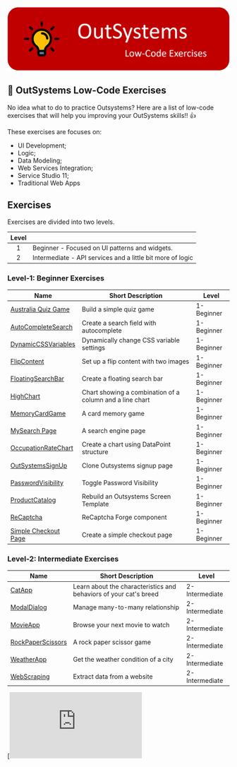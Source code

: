 ![OutSystems Image](./OutSystems_exercises_Logo2.png)

## :ledger: OutSystems Low-Code Exercises

No idea what to do to practice Outsystems? Here are a list of low-code exercises that will help you improving your OutSystems skills!! 👍

These exercises are focuses on:

- UI Development;
- Logic;
- Data Modeling;
- Web Services Integration;
- Service Studio 11;
- Traditional Web Apps


## Exercises

Exercises are divided into two levels.

| Level |                                                                                    |
|  :-:  | -----------------------------------------------------------------------------------|
|   1   | Beginner - Focused on UI patterns and widgets.                                     |
|   2   | Intermediate - API services and a little bit more of logic                         |


### Level-1: Beginner Exercises

| Name                                                                              | Short Description                                                  | Level      |
| --------------------------------------------------------------------------------- | -------------------------------------------------------------------|------------|
| [Australia Quiz Game](./Projects/1-Beginner/AustraliaQuizGame.md)                 | Build a simple quiz game                                           | 1-Beginner |
| [AutoCompleteSearch](./Projects/1-Beginner/AutoCompleteSearch.md)                 | Create a search field with autocomplete                            | 1-Beginner |
| [DynamicCSSVariables](./Projects/1-Beginner/DynamicCSSVariables.md)               | Dynamically change CSS variable settings                           | 1-Beginner |
| [FlipContent](./Projects/1-Beginner/FlipContent-App.md)                           | Set up a flip content with two images                              | 1-Beginner |
| [FloatingSearchBar](./Projects/1-Beginner/FloatingSearchBar.md)                   | Create a floating search bar                                       | 1-Beginner |
| [HighChart](./Projects/1-Beginner/HighChart.md)                                   | Chart showing a combination of a column and a line chart           | 1-Beginner |
| [MemoryCardGame](./Projects/1-Beginner/MemoryCardGame.md)                         | A card memory game                                                 | 1-Beginner |
| [MySearch Page](./Projects/1-Beginner/MySearch.md)                                | A search engine page                                               | 1-Beginner |
| [OccupationRateChart](./Projects/1-Beginner/OccupationRateChart.md)               | Create a chart using DataPoint structure                           | 1-Beginner |
| [OutSystemsSignUp](./Projects/1-Beginner/OutSystemsSignUp.md)                     | Clone Outsystems signup page                                       | 1-Beginner |
| [PasswordVisibility](./Projects/1-Beginner/PasswordVisibility.md)                 | Toggle Password Visibility                                         | 1-Beginner |
| [ProductCatalog](./Projects/1-Beginner/ProductCatalog.md)                         | Rebuild an Outsystems Screen Template                              | 1-Beginner |
| [ReCaptcha](./Projects/1-Beginner/ReCaptcha.md)                                   | ReCaptcha Forge component                                          | 1-Beginner |
| [Simple Checkout Page](./Projects/1-Beginner/CheckoutPage.md)                     | Create a simple checkout page                                      | 1-Beginner |

### Level-2: Intermediate Exercises

| Name                                                                              | Short Description                                                  | Level          |
| --------------------------------------------------------------------------------- | -------------------------------------------------------------------|----------------|
| [CatApp](./Projects/2-Intermediate/CatApp.md)                                     | Learn about the characteristics and behaviors of your cat's breed  | 2-Intermediate |
| [ModalDialog](./Projects/1-Beginner/ModalDialog.md)                               | Manage many-to-many relationship                                   | 2-Intermediate |
| [MovieApp](./Projects/2-Intermediate/MovieApp.md)                                 | Browse your next movie to watch                                    | 2-Intermediate |
| [RockPaperScissors](./Projects/2-Intermediate/RockPaperScissors.md)               | A rock paper scissor game                                          | 2-Intermediate |
| [WeatherApp](./Projects/2-Intermediate/WeatherApp.md)                             | Get the weather condition of a city                                | 2-Intermediate |
| [WebScraping](./Projects/2-Intermediate/WebScraping.md)                           | Extract data from a website                                        | 2-Intermediate |

[![contributions welcome](https:/xxxxx.md)
